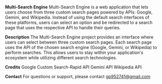 **Multi-Search Engine**
Multi-Search Engine is a web application that lets users choose from three custom search pages powered by APIs: Google, Gemini, and Wikipedia. 
Instead of using the default search interfaces of these platforms, users can select an option and be redirected to a search page that uses the respective API to handle their queries.

**Description**
The Multi-Search Engine project provides an interface where users can select between three custom search pages. 
Each search page uses the API of the chosen search engine (Google, Gemini, or Wikipedia) to perform searches. 
This allows users to stay within your application's ecosystem while utilizing different search technologies.

**Credits**
Google Custom Search-Rapid API
Gemini API
Wikipedia API

**Contact**
For questions or support, please contact gp952741@gmail.com
